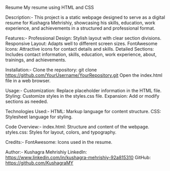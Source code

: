 Resume
My resume using HTML and CSS

Description:-
This project is a static webpage designed to serve as a digital resume for Kushagra Mehrishiy, showcasing his skills, education, work experience, and achievements in a structured and professional format.

Features:-
Professional Design: Stylish layout with clear section divisions.
Responsive Layout: Adapts well to different screen sizes.
FontAwesome Icons: Attractive icons for contact details and skills.
Detailed Sections: Includes contact information, skills, education, work experience, about, trainings, and achievements.

Installation:-
Clone the repository: git clone https://github.com/YourUsername/YourRepository.git
Open the index.html file in a web browser.

Usage:-
Customization: Replace placeholder information in the HTML file.
Styling: Customize styles in the styles.css file.
Expansion: Add or modify sections as needed.

Technologies Used:-
HTML: Markup language for content structure.
CSS: Stylesheet language for styling.

Code Overview:-
index.html: Structure and content of the webpage.
styles.css: Styles for layout, colors, and typography.

Credits:-
FontAwesome: Icons used in the resume.

Author:-
Kushagra Mehrishiy
LinkedIn: https://www.linkedin.com/in/kushagra-mehrishiy-92a815310
GitHub: https://github.com/KushagraMY

 
